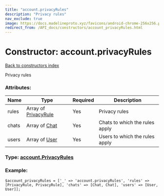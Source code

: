 ```yaml
---
title: "account.privacyRules"
description: "Privacy rules"
nav_exclude: true
image: https://docs.madelineproto.xyz/favicons/android-chrome-256x256.png
redirect_from: /API_docs/constructors/account_privacyRules.html
---
```

# Constructor: account.privacyRules  
[Back to constructors index](/API_docs/constructors/index.html)



Privacy rules

### Attributes:

| Name     |    Type       | Required | Description |
|----------|---------------|----------|-------------|
|rules|Array of [PrivacyRule](/API_docs/types/PrivacyRule.html) | Yes|Privacy rules|
|chats|Array of [Chat](/API_docs/types/Chat.html) | Yes|Chats to which the rules apply|
|users|Array of [User](/API_docs/types/User.html) | Yes|Users to which the rules apply|



### Type: [account.PrivacyRules](/API_docs/types/account.PrivacyRules.html)


### Example:

```
$account_privacyRules = ['_' => 'account.privacyRules', 'rules' => [PrivacyRule, PrivacyRule], 'chats' => [Chat, Chat], 'users' => [User, User]];
```  
